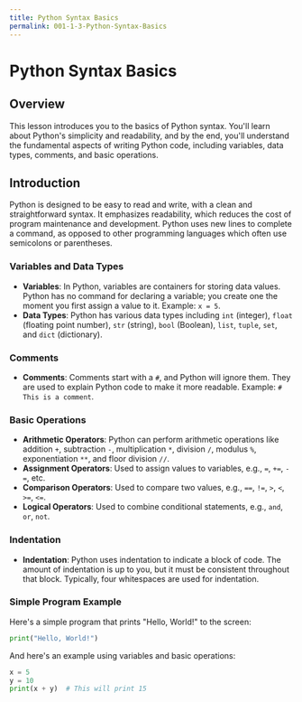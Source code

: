 ```yaml
---
title: Python Syntax Basics
permalink: 001-1-3-Python-Syntax-Basics
---
```


# Python Syntax Basics

## Overview
This lesson introduces you to the basics of Python syntax. You'll learn about Python's simplicity and readability, and by the end, you'll understand the fundamental aspects of writing Python code, including variables, data types, comments, and basic operations.

## Introduction

Python is designed to be easy to read and write, with a clean and straightforward syntax. It emphasizes readability, which reduces the cost of program maintenance and development. Python uses new lines to complete a command, as opposed to other programming languages which often use semicolons or parentheses.

### Variables and Data Types

- **Variables**: In Python, variables are containers for storing data values. Python has no command for declaring a variable; you create one the moment you first assign a value to it. Example: `x = 5`.
- **Data Types**: Python has various data types including `int` (integer), `float` (floating point number), `str` (string), `bool` (Boolean), `list`, `tuple`, `set`, and `dict` (dictionary).

### Comments

- **Comments**: Comments start with a `#`, and Python will ignore them. They are used to explain Python code to make it more readable. Example: `# This is a comment`.

### Basic Operations

- **Arithmetic Operators**: Python can perform arithmetic operations like addition `+`, subtraction `-`, multiplication `*`, division `/`, modulus `%`, exponentiation `**`, and floor division `//`.
- **Assignment Operators**: Used to assign values to variables, e.g., `=`, `+=`, `-=`, etc.
- **Comparison Operators**: Used to compare two values, e.g., `==`, `!=`, `>`, `<`, `>=`, `<=`.
- **Logical Operators**: Used to combine conditional statements, e.g., `and`, `or`, `not`.

### Indentation

- **Indentation**: Python uses indentation to indicate a block of code. The amount of indentation is up to you, but it must be consistent throughout that block. Typically, four whitespaces are used for indentation.

### Simple Program Example

Here's a simple program that prints "Hello, World!" to the screen:

```python
print("Hello, World!")
```

And here's an example using variables and basic operations:

```python
x = 5
y = 10
print(x + y)  # This will print 15
```
